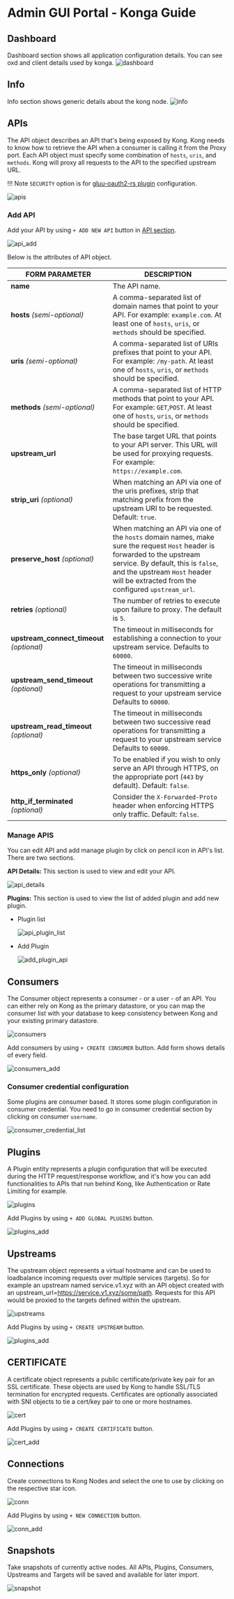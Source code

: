 # Admin GUI Portal - Konga Guide

## Dashboard

Dashboard section shows all application configuration details. You can see oxd and client details used by konga.
![dashboard](img/1_dashboard.png)

## Info

Info section shows generic details about the kong node.
![info](img/2_info.png)

## APIs

The API object describes an API that's being exposed by Kong. Kong needs to know how to retrieve the API when a consumer is calling it from the Proxy port. Each API object must specify some combination of `hosts`, `uris`, and `methods`. Kong will proxy all requests to the API to the specified upstream URL. 

!!! Note
    `SECURITY` option is for [gluu-oauth2-rs plugin](./plugin/gui.md) configuration.
    
![apis](img/3_apis.png)

### Add API

Add your API by using `+ ADD NEW API` button in [API section](#3-apis).

![api_add](img/3_api_add.png)

Below is the attributes of API object.

| **FORM PARAMETER** | **DESCRIPTION** |
|-----------|-------------|
| **name** | The API name. |
| **hosts** *(semi-optional)* | A comma-separated list of domain names that point to your API. For example: `example.com`. At least one of `hosts`, `uris`, or `methods` should be specified. |
| **uris** *(semi-optional)* | A comma-separated list of URIs prefixes that point to your API. For example: `/my-path`. At least one of `hosts`, `uris`, or `methods` should be specified. |
| **methods** *(semi-optional)* | A comma-separated list of HTTP methods that point to your API. For example: `GET`,`POST`. At least one of `hosts`, `uris`, or `methods` should be specified. |
| **upstream_url** | The base target URL that points to your API server. This URL will be used for proxying requests. For example: `https://example.com`. |
| **strip_uri** *(optional)* | When matching an API via one of the uris prefixes, strip that matching prefix from the upstream URI to be requested. Default: `true`. |
| **preserve_host** *(optional)* | When matching an API via one of the `hosts` domain names, make sure the request `Host` header is forwarded to the upstream service. By default, this is `false`, and the upstream `Host` header will be extracted from the configured `upstream_url`. |
| **retries** *(optional)* | The number of retries to execute upon failure to proxy. The default is `5`. |
| **upstream_connect_timeout** *(optional)* | The timeout in milliseconds for establishing a connection to your upstream service. Defaults to `60000`. |
| **upstream_send_timeout** *(optional)* | The timeout in milliseconds between two successive write operations for transmitting a request to your upstream service Defaults to `60000`. |
| **upstream_read_timeout** *(optional)* | The timeout in milliseconds between two successive read operations for transmitting a request to your upstream service Defaults to `60000`. |
| **https_only** *(optional)* | To be enabled if you wish to only serve an API through HTTPS, on the appropriate port (`443` by default). Default: `false`. |
| **http_if_terminated** *(optional)* | Consider the `X-Forwarded-Proto` header when enforcing HTTPS only traffic. Default: `false`. |

### Manage APIS

You can edit API and add manage plugin by click on pencil icon in API's list. There are two sections.

**API Details:** This section is used to view and edit your API.

![api_details](img/3_3_api_details.png)

**Plugins:** This section is used to view the list of added plugin and add new plugin.

* Plugin list
  
  ![api_plugin_list](img/3_2_api_plugin_list.png)

* Add Plugin
  
  ![add_plugin_api](img/3_1_add_plugin_api.png)

## Consumers

The Consumer object represents a consumer - or a user - of an API. You can either rely on Kong as the primary datastore, or you can map the consumer list with your database to keep consistency between Kong and your existing primary datastore.

![consumers](img/4_consumers.png)

Add consumers by using `+ CREATE CONSUMER` button. Add form shows details of every field.

![consumers_add](img/4_customer_add.png)

### Consumer credential configuration

Some plugins are consumer based. It stores some plugin configuration in consumer credential. You need to go in consumer credential section by clicking on consumer `username`.

![consumer_credential_list](img/4_1_consumer_credential_list.png)

## Plugins

A Plugin entity represents a plugin configuration that will be executed during the HTTP request/response workflow, and it's how you can add functionalities to APIs that run behind Kong, like Authentication or Rate Limiting for example.

![plugins](img/5_plugins.png)

Add Plugins by using `+ ADD GLOBAL PLUGINS` button.

![plugins_add](img/5_plugins_add.png)

## Upstreams

The upstream object represents a virtual hostname and can be used to loadbalance incoming requests over multiple services (targets). So for example an upstream named service.v1.xyz with an API object created with an upstream_url=https://service.v1.xyz/some/path. Requests for this API would be proxied to the targets defined within the upstream.

![upstreams](img/6_upstream.png)

Add Plugins by using `+ CREATE UPSTREAM` button.

![plugins_add](img/6_upstream_add.png)

## CERTIFICATE

A certificate object represents a public certificate/private key pair for an SSL certificate. These objects are used by Kong to handle SSL/TLS termination for encrypted requests. Certificates are optionally associated with SNI objects to tie a cert/key pair to one or more hostnames.

![cert](img/7_cert.png)

Add Plugins by using `+ CREATE CERTIFICATE` button.

![cert_add](img/7_cert_add.png)

## Connections

Create connections to Kong Nodes and select the one to use by clicking on the respective star icon.

![conn](img/8_conn.png)

Add Plugins by using `+ NEW CONNECTION` button.

![conn_add](img/8_conn_add.png)

## Snapshots

Take snapshots of currently active nodes.
All APIs, Plugins, Consumers, Upstreams and Targets will be saved and available for later import.

![snapshot](img/9_snapshot.png)
